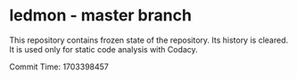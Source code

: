 # ledmon - master branch

This repository contains frozen state of the repository.
Its history is cleared. It is used only for static code
analysis with Codacy.

Commit Time: 1703398457